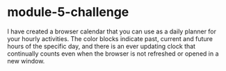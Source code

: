 # module-5-challenge
I have created a browser calendar that you can use as a daily planner for your hourly activities. The color blocks indicate past, current and future hours of the specific day, and there is an ever updating clock that continually counts even when the browser is not refreshed or opened in a new window.
